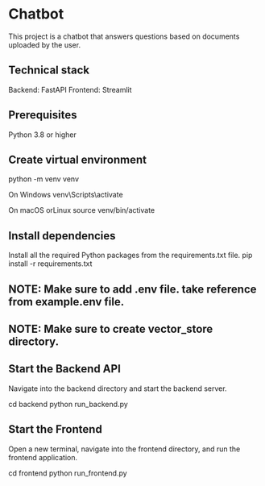# Chatbot
This project is a chatbot that answers questions based on documents uploaded by the user. 

## Technical stack
Backend: FastAPI
Frontend: Streamlit

## Prerequisites
Python 3.8 or higher

## Create virtual environment
python -m venv venv

On Windows
venv\Scripts\activate

On macOS orLinux
source venv/bin/activate

## Install dependencies
Install all the required Python packages from the requirements.txt file.
pip install -r requirements.txt

## NOTE: Make sure to add .env file. take reference from example.env file.
## NOTE: Make sure to create vector_store directory.

## Start the Backend API
Navigate into the backend directory and start the backend server.

cd backend
python run_backend.py

##  Start the Frontend
Open a new terminal, navigate into the frontend directory, and run the frontend application.

cd frontend
python run_frontend.py

